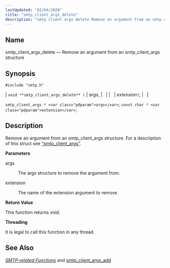 ```yaml
---
lastUpdated: "02/04/2020"
title: "smtp_client_args_delete"
description: "smtp client args delete Remove an argument from an smtp client args structure void smtp client args delete args extension smtp client args args const char extension Remove an argument from an smtp client args structure For a description of this struct see Section 68 81 smtp client args args..."
---
```


<a name="apis.smtp_client_args_delete"></a> 
## Name

smtp_client_args_delete — Remove an argument from an smtp_client_args structure

## Synopsis

`#include "smtp.h"`

| `void **smtp_client_args_delete** (` | <var class="pdparam">args</var>, |   |
|   | <var class="pdparam">extension</var>`)`; |   |

`smtp_client_args * <var class="pdparam">args</var>`;
`const char * <var class="pdparam">extension</var>`;<a name="idp61859216"></a> 
## Description

Remove an argument from an smtp_client_args structure. For a description of this struct see [“smtp_client_args”](/momentum/3/3-api/structs-smtp-client-args).

**<a name="idp61861072"></a> Parameters**

<dl class="variablelist">

<dt>args</dt>

<dd>

The args structure to remove the argument from.

</dd>

<dt>extension</dt>

<dd>

The name of the extension argument to remove.

</dd>

</dl>

**<a name="idp61865680"></a> Return Value**

This function returns void.

**<a name="idp61866592"></a> Threading**

It is legal to call this function in any thread.

<a name="idp61868144"></a> 
## See Also

[*SMTP-related Functions*](/momentum/3/3-api/smtp) and [smtp_client_args_add](/momentum/3/3-api/apis-smtp-client-args-add)